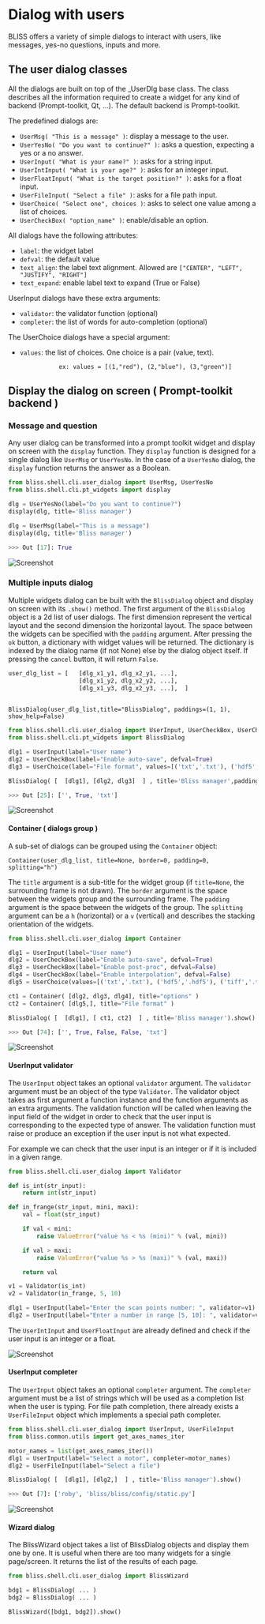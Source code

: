 # Dialog with users

BLISS offers a variety of simple dialogs to interact with users, like messages, yes-no questions, inputs and more.


## The user dialog classes

All the dialogs are built on top of the _UserDlg base class.
The class describes all the information required to create a widget for any kind of backend (Prompt-toolkit, Qt, ...).
The default backend is Prompt-toolkit.


The predefined dialogs are: 

* `UserMsg( "This is a message" )`: display a message to the user.
* `UserYesNo( "Do you want to continue?" )`: asks a question, expecting a yes or a no answer.
* `UserInput( "What is your name?" )`: asks for a string input.
* `UserIntInput( "What is your age?" )`: asks for an integer input.
* `UserFloatInput( "What is the target position?" )`: asks for a float input.
* `UserFileInput( "Select a file" )`: asks for a file path input.
* `UserChoice( "Select one", choices )`: asks to select one value among a list of choices.
* `UserCheckBox( "option_name" )`: enable/disable an option.


All dialogs have the following attributes:

*  `label`:       the widget label 
*  `defval`:      the default value
*  `text_align`:  the label text alignment. Allowed are `["CENTER", "LEFT", "JUSTIFY", "RIGHT"]`
*  `text_expand`: enable label text to expand (True or False)

UserInput dialogs have these extra arguments:  

*  `validator`:   the validator function (optional)
*  `completer`:   the list of words for auto-completion (optional)

The UserChoice dialogs have a special argument:

*  `values`:      the list of choices. One choice is a pair (value, text). 

                  ex: values = [(1,"red"), (2,"blue"), (3,"green")] 

## Display the dialog on screen ( Prompt-toolkit backend )

### Message and question

Any user dialog can be transformed into a prompt toolkit widget and display on screen with the `display` function.
They `display` function is designed for a single dialog like `UserMsg` or `UserYesNo`.
In the case of a `UserYesNo` dialog, the `display` function returns the answer as a Boolean. 
 
```python
from bliss.shell.cli.user_dialog import UserMsg, UserYesNo
from bliss.shell.cli.pt_widgets import display

dlg = UserYesNo(label="Do you want to continue?")
display(dlg, title='Bliss manager')

dlg = UserMsg(label="This is a message")
display(dlg, title='Bliss manager')

>>> Out [17]: True
```

![Screenshot](img/dlg_yesno.png)


### Multiple inputs dialog

Multiple widgets dialog can be built with the `BlissDialog` object and display on screen with its `.show()` method.
The first argument of the `BlissDialog` object is a 2d list of user dialogs. 
The first dimension represent the vertical layout and the second dimension the horizontal layout.
The space between the widgets can be specified with the `padding` argument. 
After pressing the `ok` button, a dictionary with widget values will be returned. 
The dictionary is indexed by the dialog name (if not None) else by the dialog object itself.
If pressing the `cancel` button, it will return `False`.

```python
user_dlg_list = [   [dlg_x1_y1, dlg_x2_y1, ...], 
                    [dlg_x1_y2, dlg_x2_y2, ...], 
                    [dlg_x1_y3, dlg_x2_y3, ...],  ]  
                    
```

`BlissDialog(user_dlg_list,title="BlissDialog", paddings=(1, 1), show_help=False)`

```python
from bliss.shell.cli.user_dialog import UserInput, UserCheckBox, UserChoice
from bliss.shell.cli.pt_widgets import BlissDialog

dlg1 = UserInput(label="User name")
dlg2 = UserCheckBox(label="Enable auto-save", defval=True)
dlg3 = UserChoice(label="File format", values=[('txt','.txt'), ('hdf5','.hdf5'), ('tiff','.tiff')])

BlissDialog( [  [dlg1], [dlg2, dlg3]  ] , title='Bliss manager',paddings=(3,3)).show()

>>> Out [25]: ['', True, 'txt']
```

![Screenshot](img/dlg_input.png)

#### Container ( dialogs group ) 

A sub-set of dialogs can be grouped using the `Container` object:


`Container(user_dlg_list, title=None, border=0, padding=0, splitting="h")`

The `title` argument is a sub-title for the widget group (if `title=None`, the surrounding frame is not drawn).
The `border` argument is the space between the widgets group and the surrounding frame.
The `padding` argument is the space between the widgets of the group.
The `splitting` argument can be a `h` (horizontal) or a `v` (vertical) and describes the stacking orientation of the widgets.

```python
from bliss.shell.cli.user_dialog import Container

dlg1 = UserInput(label="User name")
dlg2 = UserCheckBox(label="Enable auto-save", defval=True)
dlg3 = UserCheckBox(label="Enable post-proc", defval=False)
dlg4 = UserCheckBox(label="Enable interpolation", defval=False)
dlg5 = UserChoice(values=[('txt','.txt'), ('hdf5','.hdf5'), ('tiff','.tiff')])

ct1 = Container( [dlg2, dlg3, dlg4], title="options" )
ct2 = Container( [dlg5,], title="File format" )

BlissDialog( [  [dlg1], [ ct1, ct2]  ] , title='Bliss manager').show()

>>> Out [74]: ['', True, False, False, 'txt']
```

![Screenshot](img/dlg_container.png)

#### UserInput validator

The `UserInput` object takes an optional `validator` argument. The `validator` argument must be an object of the type `Validator`.
The validator object takes as first argument a function instance and the function arguments as an extra arguments.
The validation function will be called when leaving the input field of the widget in order to check that the user input is corresponding to the expected type of answer.
The validation function must raise or produce an exception if the user input is not what expected. 

For example we can check that the user input is an integer or if it is included in a given range.


```python
from bliss.shell.cli.user_dialog import Validator

def is_int(str_input):
    return int(str_input)

def in_frange(str_input, mini, maxi):
    val = float(str_input)

    if val < mini:
        raise ValueError("value %s < %s (mini)" % (val, mini))

    if val > maxi:
        raise ValueError("value %s > %s (maxi)" % (val, maxi))

    return val

v1 = Validator(is_int)
v2 = Validator(in_frange, 5, 10)

dlg1 = UserInput(label="Enter the scan points number: ", validator=v1)
dlg2 = UserInput(label="Enter a number in range [5, 10]: ", validator=v2)

```

The `UserIntInput` and `UserFloatInput` are already defined and check if the user input is an integer or a float.

![Screenshot](img/dlg_validator.png)

#### UserInput completer

The `UserInput` object takes an optional `completer` argument. The `completer` argument must be a list of strings which will be used as a completion list when the user is typing.
For file path completion, there already exists a `UserFileInput` object which implements a special path completer. 

```python
from bliss.shell.cli.user_dialog import UserInput, UserFileInput
from bliss.common.utils import get_axes_names_iter

motor_names = list(get_axes_names_iter())
dlg1 = UserInput(label="Select a motor", completer=motor_names)
dlg2 = UserFileInput(label="Select a file")

BlissDialog( [  [dlg1], [dlg2,]  ] , title='Bliss manager').show()

>>> Out [7]: ['roby', 'bliss/bliss/config/static.py']
```

![Screenshot](img/dlg_completer.png)


#### Wizard dialog

The BlissWizard object takes a list of BlissDialog objects and display them one by one.
It is useful when there are too many widgets for a single page/screen.
It returns the list of the results of each page.


```python
from bliss.shell.cli.user_dialog import BlissWizard

bdg1 = BlissDialog( ... )
bdg2 = BlissDialog( ... )

BlissWizard([bdg1, bdg2]).show()

```
